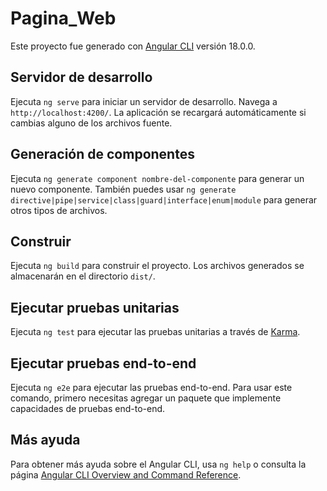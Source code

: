 # Pagina_Web

Este proyecto fue generado con [Angular CLI](https://github.com/angular/angular-cli) versión 18.0.0.

## Servidor de desarrollo

Ejecuta `ng serve` para iniciar un servidor de desarrollo. Navega a `http://localhost:4200/`. La aplicación se recargará automáticamente si cambias alguno de los archivos fuente.

## Generación de componentes

Ejecuta `ng generate component nombre-del-componente` para generar un nuevo componente. También puedes usar `ng generate directive|pipe|service|class|guard|interface|enum|module` para generar otros tipos de archivos.

## Construir

Ejecuta `ng build` para construir el proyecto. Los archivos generados se almacenarán en el directorio `dist/`.

## Ejecutar pruebas unitarias

Ejecuta `ng test` para ejecutar las pruebas unitarias a través de [Karma](https://karma-runner.github.io).

## Ejecutar pruebas end-to-end

Ejecuta `ng e2e` para ejecutar las pruebas end-to-end. Para usar este comando, primero necesitas agregar un paquete que implemente capacidades de pruebas end-to-end.

## Más ayuda

Para obtener más ayuda sobre el Angular CLI, usa `ng help` o consulta la página [Angular CLI Overview and Command Reference](https://angular.io/cli).
